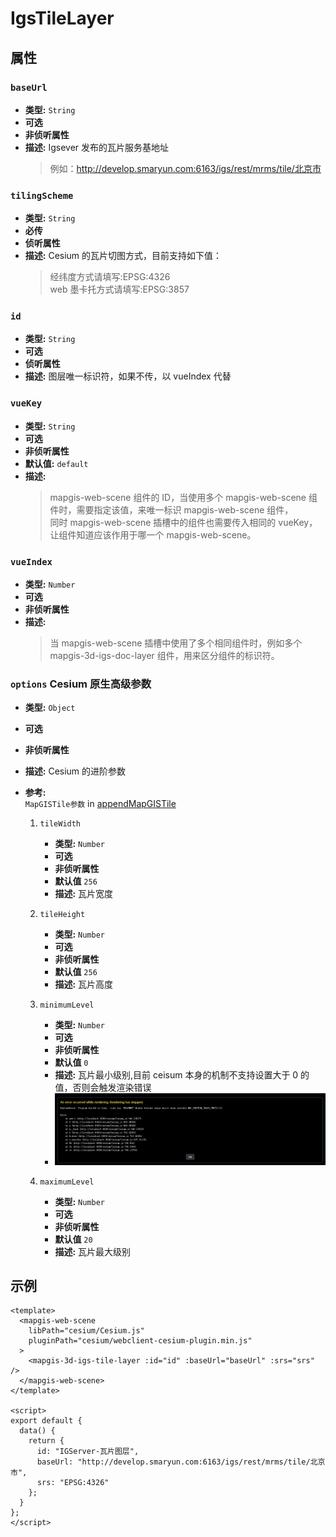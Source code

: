 # IgsTileLayer

## 属性

### `baseUrl`

- **类型:** `String`
- **可选**
- **非侦听属性**
- **描述:** Igsever 发布的瓦片服务基地址
  > 例如：http://develop.smaryun.com:6163/igs/rest/mrms/tile/北京市

### `tilingScheme`

- **类型:** `String`
- **必传**
- **侦听属性**
- **描述:** Cesium 的瓦片切图方式，目前支持如下值：
  > 经纬度方式请填写:EPSG:4326 <br/>
  > web 墨卡托方式请填写:EPSG:3857

### `id`

- **类型:** `String`
- **可选**
- **侦听属性**
- **描述:** 图层唯一标识符，如果不传，以 vueIndex 代替

### `vueKey`

- **类型:** `String`
- **可选**
- **非侦听属性**
- **默认值:** `default`
- **描述:**
  > mapgis-web-scene 组件的 ID，当使用多个 mapgis-web-scene 组件时，需要指定该值，来唯一标识 mapgis-web-scene 组件， <br/>
  > 同时 mapgis-web-scene 插槽中的组件也需要传入相同的 vueKey，让组件知道应该作用于哪一个 mapgis-web-scene。

### `vueIndex`

- **类型:** `Number`
- **可选**
- **非侦听属性**
- **描述:**
  > 当 mapgis-web-scene 插槽中使用了多个相同组件时，例如多个 mapgis-3d-igs-doc-layer 组件，用来区分组件的标识符。

### `options` Cesium 原生高级参数

- **类型:** `Object`
- **可选**
- **非侦听属性**
- **描述:** Cesium 的进阶参数
- **参考:** <br>
  `MapGISTile参数` in [appendMapGISTile](http://develop.smaryun.com/docs/cesium/module-%25E5%25AE%25A2%25E6%2588%25B7%25E7%25AB%25AF%25E6%2595%25B0%25E6%258D%25AE%25E6%259C%258D%25E5%258A%25A1.TilesLayer.html#appendMapGISTile)

  1. `tileWidth`

     - **类型:** `Number`
     - **可选**
     - **非侦听属性**
     - **默认值** `256`
     - **描述:** 瓦片宽度

  2. `tileHeight`

     - **类型:** `Number`
     - **可选**
     - **非侦听属性**
     - **默认值** `256`
     - **描述:** 瓦片高度

  3. `minimumLevel`

     - **类型:** `Number`
     - **可选**
     - **非侦听属性**
     - **默认值** `0`
     - **描述:** 瓦片最小级别,目前 ceisum 本身的机制不支持设置大于 0 的值，否则会触发渲染错误
     - ![渲染错误](../../../images/layer/minzoom-error.png)

  4. `maximumLevel`
     - **类型:** `Number`
     - **可选**
     - **非侦听属性**
     - **默认值** `20`
     - **描述:** 瓦片最大级别

## 示例

```vue
<template>
  <mapgis-web-scene
    libPath="cesium/Cesium.js"
    pluginPath="cesium/webclient-cesium-plugin.min.js"
  >
    <mapgis-3d-igs-tile-layer :id="id" :baseUrl="baseUrl" :srs="srs" />
  </mapgis-web-scene>
</template>

<script>
export default {
  data() {
    return {
      id: "IGServer-瓦片图层",
      baseUrl: "http://develop.smaryun.com:6163/igs/rest/mrms/tile/北京市",
      srs: "EPSG:4326"
    };
  }
};
</script>
```
